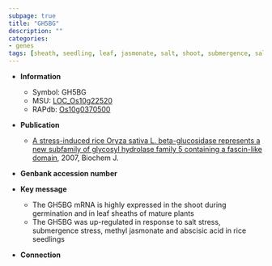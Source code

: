 ```yaml
---
subpage: true
title: "GH5BG"
description: ""
categories:
- genes
tags: [sheath, seedling, leaf, jasmonate, salt, shoot, submergence, salt stress]
---
```


* **Information**  
    + Symbol: GH5BG  
    + MSU: [LOC_Os10g22520](http://rice.plantbiology.msu.edu/cgi-bin/ORF_infopage.cgi?orf=LOC_Os10g22520)  
    + RAPdb: [Os10g0370500](http://rapdb.dna.affrc.go.jp/viewer/gbrowse_details/irgsp1?name=Os10g0370500)  

* **Publication**  
    + [A stress-induced rice Oryza sativa L. beta-glucosidase represents a new subfamily of glycosyl hydrolase family 5 containing a fascin-like domain](http://www.ncbi.nlm.nih.gov/pubmed?term=A+stress-induced+rice+Oryza+sativa+L.+beta-glucosidase+represents+a+new+subfamily+of+glycosyl+hydrolase+family+5+containing+a+fascin-like+domain%5BTitle%5D), 2007, Biochem J.

* **Genbank accession number**  

* **Key message**  
    + The GH5BG mRNA is highly expressed in the shoot during germination and in leaf sheaths of mature plants
    + The GH5BG was up-regulated in response to salt stress, submergence stress, methyl jasmonate and abscisic acid in rice seedlings

* **Connection**  



